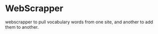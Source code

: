 # WebScrapper
webscrapper to pull vocabulary words from one site, and another to add them to another. 
